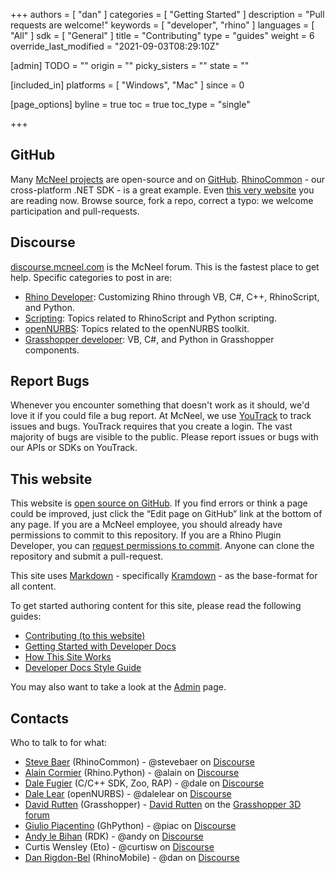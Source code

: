 +++
authors = [ "dan" ]
categories = [ "Getting Started" ]
description = "Pull requests are welcome!"
keywords = [ "developer", "rhino" ]
languages = [ "All" ]
sdk = [ "General" ]
title = "Contributing"
type = "guides"
weight = 6
override_last_modified = "2021-09-03T08:29:10Z"

[admin]
TODO = ""
origin = ""
picky_sisters = ""
state = ""

[included_in]
platforms = [ "Windows", "Mac" ]
since = 0

[page_options]
byline = true
toc = true
toc_type = "single"

+++


## GitHub

Many [McNeel projects](http://github.com/mcneel) are open-source and on [GitHub](http://github.com/).  [RhinoCommon](https://github.com/mcneel/rhinocommon) - our cross-platform .NET SDK - is a great example. Even [this very website](https://github.com/mcneel/developer-rhino3d-com) you are reading now. Browse source, fork a repo, correct a typo: we welcome participation and pull-requests.

## Discourse

[discourse.mcneel.com](http://discourse.mcneel.com) is the McNeel forum.  This is the fastest place to get help.  Specific categories to post in are:

- [Rhino Developer](http://discourse.mcneel.com/c/rhino-developer): Customizing Rhino through VB, C#, C++, RhinoScript, and Python.
- [Scripting](http://discourse.mcneel.com/c/scripting): Topics related to RhinoScript and Python scripting.
- [openNURBS](http://discourse.mcneel.com/c/opennurbs): Topics related to the openNURBS toolkit.
- [Grasshopper developer](http://discourse.mcneel.com/c/grasshopper-developer): VB, C#, and Python in Grasshopper components.


## Report Bugs

Whenever you encounter something that doesn't work as it should, we'd love it if you could file a bug report.  At McNeel, we use [YouTrack](http://mcneel.myjetbrains.com/youtrack/) to track issues and bugs.  YouTrack requires that you create a login. The vast majority of bugs are visible to the public.  Please report issues or bugs with our APIs or SDKs on YouTrack.


## This website

This website is [open source on GitHub](https://github.com/mcneel/developer-rhino3d-com). If you find errors or think a page could be improved, just click the “Edit page on GitHub” link at the bottom of any page.  If you are a McNeel employee, you should already have permissions to commit to this repository.  If you are a Rhino Plugin Developer, you can [request permissions to commit](mailto:steve@mcneel.com).  Anyone can clone the repository and submit a pull-request.

This site uses [Markdown](http://daringfireball.net/projects/markdown/) - specifically [Kramdown](http://kramdown.gettalong.org/quickref.html) - as the base-format for all content.  

To get started authoring content for this site, please read the following guides:

- [Contributing (to this website)](https://github.com/mcneel/developer-rhino3d-com/blob/main/CONTRIBUTING.md)
- [Getting Started with Developer Docs](https://github.com/mcneel/developer-rhino3d-com/blob/main/README.md)
- [How This Site Works](/guides/general/how-this-site-works)
- [Developer Docs Style Guide](/guides/general/developer-docs-style-guide)

You may also want to take a look at the [Admin](/admin/) page.

## Contacts

Who to talk to for what:

- [Steve Baer](/authors/steve) (RhinoCommon) - @stevebaer on [Discourse](http://discourse.mcneel.com/c/rhino-developer)
- [Alain Cormier](/authors/alain) (Rhino.Python) - @alain on [Discourse](http://discourse.mcneel.com/c/rhino-developer)
- [Dale Fugier](/authors/dale) (C/C++ SDK, Zoo, RAP) - @dale on [Discourse](http://discourse.mcneel.com/c/rhino-developer)
- [Dale Lear](/authors/dalelear) (openNURBS) - @dalelear on [Discourse](http://discourse.mcneel.com/c/rhino-developer)
- [David Rutten](/authors/david) (Grasshopper) - [David Rutten](http://www.grasshopper3d.com/profile/DavidRutten) on the [Grasshopper 3D forum](http://www.grasshopper3d.com)
- [Giulio Piacentino](/authors/giulio) (GhPython) - @piac on [Discourse](http://discourse.mcneel.com/c/rhino-developer)
- [Andy le Bihan](/authors/andy) (RDK) - @andy on [Discourse](http://discourse.mcneel.com/c/rhino-developer)
- Curtis Wensley (Eto) - @curtisw on [Discourse](http://discourse.mcneel.com/c/rhino-developer)
- [Dan Rigdon-Bel](/authors/dan) (RhinoMobile) - @dan on [Discourse](http://discourse.mcneel.com/c/rhino-developer)
